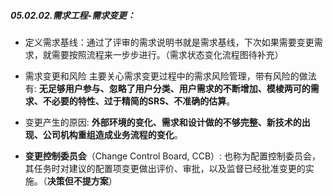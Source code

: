 ##### 05.02.02.需求工程-需求变更：

- 定义需求基线：通过了评审的需求说明书就是需求基线，下次如果需要变更需求，就需要按照流程来一步步进行。（需求状态变化流程图待补充）

- 需求变更和风险
  主要关心需求变更过程中的需求风险管理，带有风险的做法有: **无足够用户参与、忽略了用户分类、用户需求的不断增加、模棱两可的需求、不必要的特性、过于精简的SRS、不准确的估算**。

- 变更产生的原因: **外部环境的变化、需求和设计做的不够完整、新技术的出现、公司机构重组造成业务流程的变化**。

- **变更控制委员会**（Change Control Board, CCB）: 也称为配置控制委员会，其任务时对建议的配置项变更做出评价、审批，以及监督已经批准变更的实施。（**决策但不提方案**）
